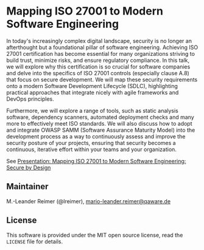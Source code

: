 # Mapping ISO 27001 to Modern Software Engineering

In today's increasingly complex digital landscape, security is no longer an afterthought but a foundational pillar of software engineering. Achieving ISO 27001 certification has become essential for many organizations striving to build trust, minimize risks, and ensure regulatory compliance. In this talk, we will explore why this certification is so crucial for software companies and delve into the specifics of ISO 27001 controls (especially clause A.8) that focus on secure development. We will map these security requirements onto a modern Software Development Lifecycle (SDLC), highlighting practical approaches that integrate nicely with agile frameworks and DevOps principles.

Furthermore, we will explore a range of tools, such as static analysis software, dependency scanners, automated deployment checks and many more to effectively meet ISO standards. We will also discuss how to adopt and integrate OWASP SAMM (Software Assurance Maturity Model) into the development process as a way to continuously assess and improve the security posture of your projects, ensuring that security becomes a continuous, iterative effort within your teams and your organization.

See [Presentation: Mapping ISO 27001 to Modern Software Engineering: Secure by Design](https://jfokus.se/talks/2316)

## Maintainer

M.-Leander Reimer (@lreimer), <mario-leander.reimer@qaware.de>

## License

This software is provided under the MIT open source license, read the `LICENSE`
file for details.





